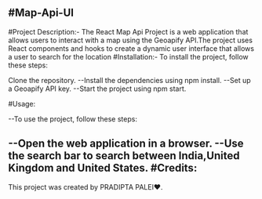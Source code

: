 #Map-Api-UI
--
#Project Description:-
 The React Map Api Project is a web application that allows users to interact with a map using the Geoapify API.The project uses React components and hooks to create      a dynamic user interface that allows a user to search for the location
#Installation:-
To install the project, follow these steps:

Clone the repository.
--Install the dependencies using npm install.
--Set up a Geoapify API key.
--Start the project using npm start.

#Usage:

--To use the project, follow these steps:

  --Open the web application in a browser.
--Use the search bar to search between India,United Kingdom and United States.
#Credits:
--
This project was created by PRADIPTA PALEI❤️.

  

